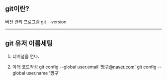 ## git이란?

버전 관리 프로그램
git --version

---

## git 유저 이름세팅

1. 터미널을 연다.

2. 아래 코드작성
git config --global user.email '짱구@naver.com'
git config --global user.name '짱구'